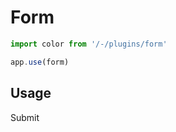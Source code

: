 # Form

```ts
import color from '/-/plugins/form'

app.use(form)
```

<div class="h-12"></div>

## Usage

<div class="mt-4">
    <base-form :method="submit"
               class="flex flex-col space-y-4">
        <base-input v-model="form.name"
                    label="Name"
                    name="name"
                    required></base-input>
        <base-input v-model="form.email"
                    label="Email"
                    name="email"
                    type="email"></base-input>
        <base-checkbox v-model="form.confirm"
                       label="Confirm"
                       name="confirm"></base-checkbox>
        <base-button type="submit">Submit</base-button>
    </base-form>
</div>

<script>
export default {
  data () {
    return {
      form: {
        name: '',
        email: '',
        confirm: false,
      }
    }
  },
  methods: {
    submit(values, form) {
      throw {
        errors: {
          name: 'Test Custom Error',
          confirm: 'Confirm Error',
        }
      }
    }
  }
}
</script>
